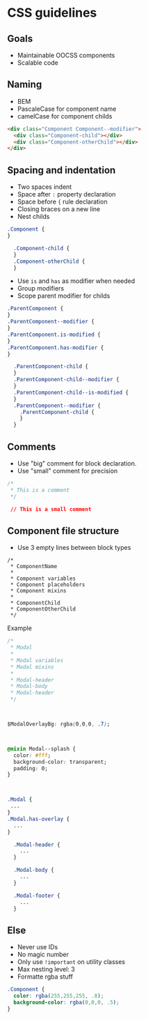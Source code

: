 # CSS guidelines

## Goals
* Maintainable OOCSS components
* Scalable code

## Naming
* BEM
* PascaleCase for component name
* camelCase for component childs
```html
<div class="Component Component--modifier">
  <div class="Component-child"></div>
  <div class="Component-otherChild"></div>
</div>
```

## Spacing and indentation
 * Two spaces indent
 * Space after `:` property declaration
 * Space before `{` rule declaration
 * Closing braces on a new line
 * Nest childs
```css
.Component {
}

  .Component-child {
  }
  .Component-otherChild {
  }
```
 * Use `is` and `has` as modifier when needed
 * Group modifiers
 * Scope parent modifier for childs
```css
.ParentComponent {
}
.ParentComponent--modifier {
}
.ParentComponent.is-modified {
}
.ParentComponent.has-modifier {
}

  .ParentComponent-child {
  }
  .ParentComponent-child--modifier {
  }
  .ParentComponent-child--is-modified {
  }
  .ParentComponent--modifier {
    .ParentComponent-child {
    }
  }
```

## Comments
 * Use "big" comment for block declaration.
 * Use "small" comment for precision
```css
/*
 * This is a comment
 */

 // This is a small comment
```

## Component file structure
 * Use 3 empty lines between block types
```
/*
 * ComponentName
 *
 * Component variables
 * Component placeholders
 * Component mixins
 *
 * ComponentChild
 * ComponentOtherChild
 */
```
Example
```css
/*
 * Modal
 *
 * Modal variables
 * Modal mixins
 *
 * Modal-header
 * Modal-body
 * Modal-header
 */



$ModalOverlayBg: rgba(0,0,0, .7);



@mixin Modal--splash {
  color: #fff;
  background-color: transparent;
  padding: 0;
}



.Modal {
 ...
}
.Modal.has-overlay {
  ...
}

  .Modal-header {
    ...
  }

  .Modal-body {
    ...
  }

  .Modal-footer {
    ...
  }
```

## Else
 * Never use IDs
 * No magic number
 * Only use `!important` on utility classes
 * Max nesting level: 3
 * Formatte rgba stuff
```css
.Component {
  color: rgba(255,255,255, .8);
  background-color: rgba(0,0,0, .5);
}
```
